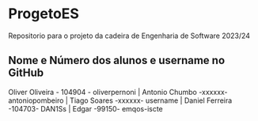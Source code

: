 # ProgetoES
Repositorio para o projeto da cadeira de Engenharia de Software 2023/24

## Nome e Número dos alunos e username no GitHub
 Oliver Oliveira - 104904 - oliverpernoni | Antonio Chumbo  -xxxxxx- antoniopombeiro | Tiago Soares -xxxxxx- username | Daniel Ferreira -104703- DAN1Ss | Edgar -99150- emqos-iscte
